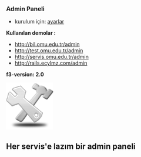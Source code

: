 ### Admin Paneli

- kurulum için: [ayarlar](http://github.com/gdemir/admin/blob/master/doc/conf.md)

**Kullanılan demolar :**

- http://bil.omu.edu.tr/admin
- http://test.omu.edu.tr/admin
- http://servis.omu.edu.tr/admin
- http://rails.ecylmz.com/admin

**f3-version: 2.0**

![foto](https://github.com/gdemir/admin/raw/master/public/images/logo.png)

Her servis'e lazım bir admin paneli
--

